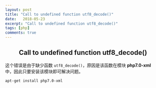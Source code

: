 ```yaml
---
layout: post
title: "Call to undefined function utf8_decode()"
date:   2018-05-23
excerpt: "Call to undefined function utf8_decode()"
tags: [php]
comments: true
---
```


<center><h2>Call to undefined function utf8_decode()</h2></center>

<!--more-->

这个错误是由于缺少函数 `utf8_decode()`，原因是该函数在模块 **php7.0-xml** 中，因此只要安装该模块即可解决问题。

`apt-get install php7.0-xml`